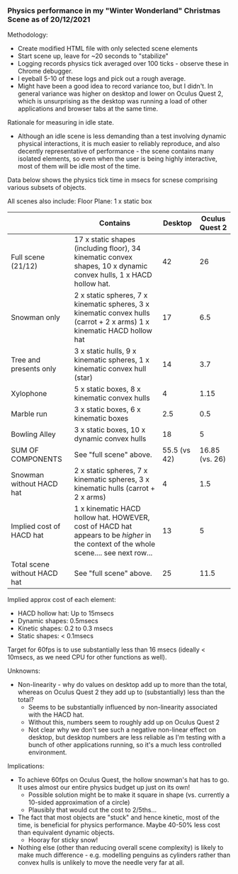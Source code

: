 

### Physics performance in my "Winter Wonderland" Christmas Scene as of 20/12/2021

Methodology:

- Create modified HTML file with only selected scene elements
- Start scene up, leave for ~20 seconds to "stabilize"
- Logging records physics tick averaged over 100 ticks - observe these in Chrome debugger.
- I eyeball 5-10 of these logs and pick out a rough average.
- Might have been a good idea to record variance too, but I didn't.  In general variance was higher on desktop and lower on Oculus Quest 2, which is unsurprising as the desktop was running a load of other applications and browser tabs at the same time.

Rationale for measuring in idle state.

- Although an idle scene is less demanding than a test involving dynamic physical interactions, it is much easier to reliably reproduce, and also decently representative of performance - the scene contains many isolated elements, so even when the user is being highly interactive, most of them will be idle most of the time.

Data below shows the physics tick time in msecs for scnese comprising various subsets of objects.

All scenes also include: Floor Plane: 1 x static box

|                              | Contains                                                     | Desktop      | Oculus Quest 2 |
| ---------------------------- | ------------------------------------------------------------ | ------------ | -------------- |
| Full scene (21/12)           | 17 x static shapes (including floor), 34 kinematic convex shapes, 10 x dynamic convex hulls, 1 x HACD hollow hat. | 42           | 26             |
| Snowman only                 | 2 x  static spheres, 7 x kinematic spheres, 3 x kinematic convex hulls (carrot + 2 x arms) 1 x kinematic HACD hollow hat | 17           | 6.5            |
| Tree and presents only       | 3 x static hulls, 9 x kinematic spheres, 1 x kinematic convex hull (star) | 14           | 3.7            |
| Xylophone                    | 5 x static boxes, 8 x kinematic convex hulls                 | 4            | 1.15           |
| Marble run                   | 3 x static boxes, 6 x kinematic boxes                        | 2.5          | 0.5            |
| Bowling Alley                | 3 x static boxes, 10 x dynamic convex hulls                  | 18           | 5              |
| SUM OF COMPONENTS            | See "full scene" above.                                      | 55.5 (vs 42) | 16.85 (vs. 26) |
| Snowman without HACD hat     | 2 x  static spheres, 7 x kinematic spheres, 3 x kinematic hulls (carrot + 2 x arms) | 4            | 1.5            |
| Implied cost of HACD hat     | 1 x kinematic HACD hollow hat.  HOWEVER, cost of HACD hat appears to be *higher* in the context of the whole scene.... see next row... | 13           | 5              |
| Total scene without HACD hat | See "full scene" above.                                      | 25           | 11.5           |

Implied approx cost of each element:

- HACD hollow hat: Up to 15msecs
- Dynamic shapes: 0.5msecs
- Kinetic shapes: 0.2 to 0.3 msecs
- Static shapes: < 0.1msecs



Target for 60fps is to use substantially less than 16 msecs (ideally < 10msecs, as we need CPU for other functions as well).



Unknowns:

- Non-linearity - why do values on desktop add up to more than the total, whereas on Oculus Quest 2 they add up to (substantially) less than the total?
  - Seems to be substantially influenced by non-linearity associated with the HACD hat.
  - Without this, numbers seem to roughly add up on Oculus Quest 2
  - Not clear why we don't see such a negative non-linear effect on desktop, but desktop numbers are less reliable as I'm testing with a bunch of other applications running, so it's a much less controlled environment.



Implications:

- To achieve 60fps on Oculus Quest, the hollow snowman's hat has to go.  It uses almost our entire physics budget up just on its own!
  - Possible solution might be to make it square in shape (vs. currently a 10-sided approximation of a circle)
  - Plausibly that would cut the cost to 2/5ths...
- The fact that most objects are "stuck" and hence kinetic, most of the time, is beneficial for physics performance.  Maybe 40-50% less cost than equivalent dynamic objects.
  - Hooray for sticky snow!
- Nothing else (other than reducing overall scene complexity) is likely to make much difference - e.g. modelling penguins as cylinders rather than convex hulls is unlikely to move the needle very far at all.

